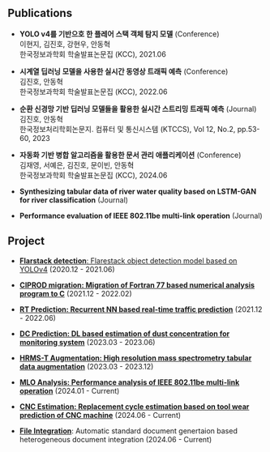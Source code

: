## Publications
* **YOLO v4를 기반으호 한 플레어 스택 객체 탐지 모델** (Conference)  
  이현지, 김진호, 강현우, 안동혁  
  한국정보과학회 학술발표논문집 (KCC), 2021.06  

* **시계열 딥러닝 모델을 사용한 실시간 동영상 트래픽 예측** (Conference)  
  김진호, 안동혁  
  한국정보과학회 학술발표논문집 (KCC), 2022.06  

* **순환 신경망 기반 딥러닝 모델들을 활용한 실시간 스트리밍 트래픽 예측** (Journal)  
  김진호, 안동혁  
  한국정보처리학회논문지. 컴퓨터 및 통신시스템 (KTCCS), Vol 12, No.2, pp.53-60, 2023  

* **자동화 기반 병합 알고리즘을 활용한 문서 관리 애플리케이션** (Conference)  
  김재영, 서예은, 김진호, 문이빈, 안동혁  
  한국정보과학회 학술발표논문집 (KCC), 2024.06  

* **Synthesizing tabular data of river water quality based on LSTM-GAN for river classification** (Journal)  

* **Performance evaluation of IEEE 802.11be multi-link operation** (Journal)  

## Project

* [**Flarstack detection**: Flarestack object detection model based on YOLOv4](https://github.com/violet0929/CIPROD) (2020.12 - 2021.06)
  
* [**CIPROD migration: Migration of Fortran 77 based numerical analysis program to C**](https://github.com/violet0929/CIPROD) (2021.12 - 2022.02)

* [**RT Prediction: Recurrent NN based real-time traffic prediction**](https://github.com/violet0929/CIPROD) (2021.12 - 2022.06)

* [**DC Prediction: DL based estimation of dust concentration for monitoring system**](https://github.com/violet0929/CIPROD) (2023.03 - 2023.06)

* [**HRMS-T Augmentation: High resolution mass spectrometry tabular data augmentation**](https://github.com/violet0929/CIPROD) (2023.03 - 2023.12)

* [**MLO Analysis: Performance analysis of IEEE 802.11be multi-link operation**](https://github.com/violet0929/CIPROD) (2024.01 - Current)

* [**CNC Estimation: Replacement cycle estimation based on tool wear prediction of CNC machine**](https://github.com/violet0929/CIPROD) (2024.06 - Current)
  
* [**File Integration**](https://github.com/violet0929/CIPROD): Automatic standard document genertaion based heterogeneous document integration (2024.06 - Current)
